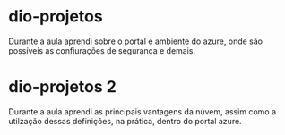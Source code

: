 # dio-projetos

Durante a aula aprendi sobre o portal e ambiente do azure, onde são possíveis as confiurações de segurança e demais.

# dio-projetos 2

Durante a aula aprendi as principais vantagens da núvem, assim como a utilzação dessas definições, na prática, dentro do portal azure.
